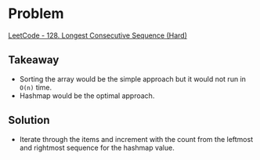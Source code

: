 # Problem
[LeetCode - 128. Longest Consecutive Sequence (Hard)](https://leetcode.com/problems/longest-consecutive-sequence/)

## Takeaway
- Sorting the array would be the simple approach but it would not run in `O(n)` time.
- Hashmap would be the optimal approach.

## Solution
- Iterate through the items and increment with the count from the leftmost and rightmost sequence for the hashmap value.

